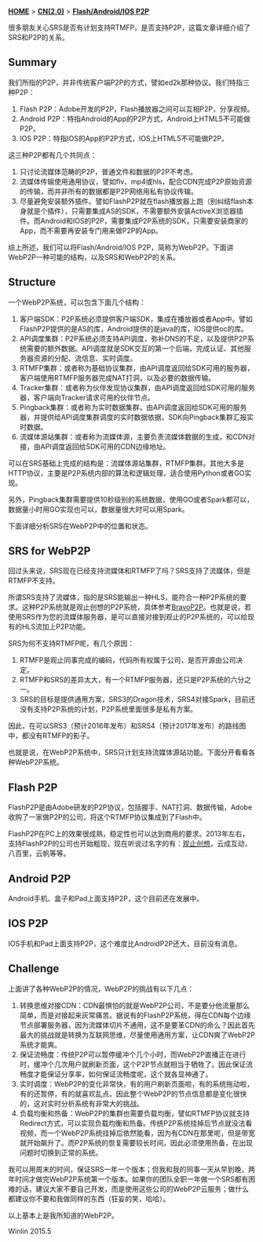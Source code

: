 [**HOME**](Home) > [**CN(2.0)**](v2_CN_Home) > [**Flash/Android/IOS P2P**](v2_CN_WebP2P)

很多朋友关心SRS是否有计划支持RTMFP，是否支持P2P，这篇文章详细介绍了SRS和P2P的关系。

## Summary

我们所指的P2P，并非传统客户端P2P的方式，譬如ed2k那种协议。我们特指三种P2P：

1. Flash P2P：Adobe开发的P2P，Flash播放器之间可以互相P2P，分享视频。
1. Android P2P：特指Android的App的P2P方式，Android上HTML5不可能做P2P。
1. IOS P2P：特指IOS的App的P2P方式，IOS上HTML5不可能做P2P。

这三种P2P都有几个共同点：

1. 只讨论流媒体范畴的P2P，普通文件和数据的P2P不考虑。
1. 流媒体传输使用通用协议，譬如flv、mp4或hls，配合CDN完成P2P原始资源的传输，而并非所有的数据都是P2P网络用私有协议传输。
1. 尽量避免安装额外插件。譬如FlashP2P就在flash播放器上跑（别纠结flash本身就是个插件），只需要集成AS的SDK，不需要额外安装ActiveX浏览器插件。而Android和IOS的P2P，需要集成P2P系统的SDK，只需要安装商家的App，而不需要再安装专门用来做P2P的App。

综上所述，我们可以将Flash/Android/IOS P2P，简称为WebP2P。下面讲WebP2P一种可能的结构，以及SRS和WebP2P的关系。

## Structure

一个WebP2P系统，可以包含下面几个结构：

1. 客户端SDK：P2P系统必须提供客户端SDK，集成在播放器或者App中。譬如FlashP2P提供的是AS的库，Android提供的是java的库，IOS提供oc的库。
1. API调度集群：P2P系统必须支持API调度，弥补DNS的不足，以及提供P2P系统需要的额外数据。API调度就是SDK交互的第一个后端，完成认证、其他服务器资源的分配、流信息、实时调度。
1. RTMFP集群：或者称为基础协议集群，由API调度返回给SDK可用的服务器，客户端使用RTMFP服务器完成NAT打洞，以及必要的数据传输。
1. Tracker集群：或者称为伙伴发现协议集群，由API调度返回给SDK可用的服务器，客户端向Tracker请求可用的伙伴节点。
1. Pingback集群：或者称为实时数据集群，由API调度返回给SDK可用的服务器，并提供给API调度集群调度的实时数据依据，SDK向Pingback集群汇报实时数据。
1. 流媒体源站集群：或者称为流媒体源，主要负责流媒体数据的生成，和CDN对接，由API调度返回给SDK可用的CDN边缘地址。

可以在SRS基础上完成的结构是：流媒体源站集群，RTMFP集群。其他大多是HTTP协议，主要是P2P系统内部的算法和逻辑处理，适合使用Python或者GO实现。

另外，Pingback集群需要提供10秒级别的系统数据，使用GO或者Spark都可以，数据量小时用GO实现也可以，数据量很大时可以用Spark。

下面详细分析SRS在WebP2P中的位置和状态。

## SRS for WebP2P

回过头来说，SRS现在已经支持流媒体和RTMFP了吗？SRS支持了流媒体，但是RTMFP不支持。

所谓SRS支持了流媒体，指的是SRS能输出一种HLS，能符合一种P2P系统的要求。这种P2P系统就是观止创想的P2P系统，具体参考[BravoP2P][BravoP2P]。也就是说，若使用SRS作为您的流媒体服务器，是可以直接对接到观止的P2P系统的，可以给现有的HLS流加上P2P功能。

SRS为何不支持RTMFP呢，有几个原因：

1. RTMFP是观止同事完成的编码，代码所有权属于公司，是否开源由公司决定。
1. RTMFP和SRS的差异太大，有一个RTMFP服务器，还只是P2P系统的六分之一。
1. SRS的目标是提供通用方案，SRS3的Dragon技术，SRS4对接Spark，目前还没有支持P2P系统的计划，P2P系统里面很多是私有方案。

因此，在可以SRS3（预计2016年发布）和SRS4（预计2017年发布）的路线图中，都没有RTMFP的影子。

也就是说，在WebP2P系统中，SRS只计划支持流媒体源站功能。下面分开看看各种WebP2P系统。

## Flash P2P

FlashP2P是由Adobe研发的P2P协议，包括握手、NAT打洞、数据传输，Adobe收购了一家做P2P的公司，将这个RTMFP协议集成到了Flash中。

FlashP2P在PC上的效果很成熟，稳定性也可以达到商用的要求。2013年左右，支持FlashP2P的公司也开始粗现，现在听说过名字的有：[观止创想][BravoP2P]，云成互动，八百里，云帆等等。

## Android P2P

Android手机、盒子和Pad上面支持P2P，这个目前还在发展中。

## IOS P2P

IOS手机和Pad上面支持P2P，这个难度比AndroidP2P还大，目前没有消息。

## Challenge

上面讲了各种WebP2P的情况，WebP2P的挑战有以下几点：

1. 转换思维对接CDN：CDN最惧怕的就是WebP2P公司，不是要分他流量那么简单，而是对接起来灰常痛苦。据说有的FlashP2P系统，得在CDN每个边缘节点部署服务器，因为流媒体切片不通用，这不是要革CDN的命么？因此首先最大的挑战就是转换为互联网思维，尽量使用通用方案，让CDN爽了WebP2P系统才能爽。
1. 保证流畅度：传统P2P可以暂停缓冲个几个小时，而WebP2P直播正在进行时，缓冲个几次用户就刷新页面，这个P2P节点就相当于牺牲了。因此保证流畅度才能保证分享率，如何保证流畅度呢，这个就各显神通了。
1. 实时调度：WebP2P的变化非常快，有的用户刷新页面啦，有的系统拖动啦，有的还暂停，有的就喜欢乱点。因此整个WebP2P的节点信息都是变化很快的，这对实时分析系统有非常大的挑战。
1. 负载均衡和热备：WebP2P的集群也需要负载均衡，譬如RTMFP协议就支持Redirect方式，可以实现负载均衡和热备。传统P2P系统挂掉后节点就没法看视频，而一个WebP2P系统挂掉后依然能看，因为有CDN在那里呢，但是带宽就开始飙升了。而P2P系统的恢复需要较长时间，因此必须使用热备，在出现问题时切换到正常的系统。

我可以用周末的时间，保证SRS一年一个版本；但我和我的同事一天从早到晚，两年时间才做完WebP2P系统第一个版本。如果你的团队全职一年做一个SRS都有困难的话，建议大家不要自己开发，而是使用这些公司的WebP2P云服务；做什么都建议你不要和我做同样的东西（狂妄的笑，哈哈）。

以上基本上是我所知道的WebP2P。

Winlin 2015.5

[BravoP2P]: http://www.chnvideo.com
